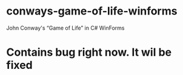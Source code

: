 # conways-game-of-life-winforms
John Conway's “Game of Life” in C# WinForms


# Contains bug right now. It wil be fixed 
